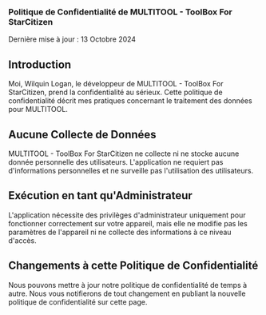 ### Politique de Confidentialité de MULTITOOL - ToolBox For StarCitizen

Dernière mise à jour : 13 Octobre 2024

## Introduction
Moi, Wilquin Logan, le développeur de MULTITOOL - ToolBox For StarCitizen, prend la confidentialité au sérieux. Cette politique de confidentialité décrit mes pratiques concernant le traitement des données pour MULTITOOL.

## Aucune Collecte de Données
MULTITOOL - ToolBox For StarCitizen ne collecte ni ne stocke aucune donnée personnelle des utilisateurs. L'application ne requiert pas d'informations personnelles et ne surveille pas l'utilisation des utilisateurs.

## Exécution en tant qu'Administrateur
L'application nécessite des privilèges d'administrateur uniquement pour fonctionner correctement sur votre appareil, mais elle ne modifie pas les paramètres de l'appareil ni ne collecte des informations à ce niveau d'accès.

## Changements à cette Politique de Confidentialité
Nous pouvons mettre à jour notre politique de confidentialité de temps à autre. Nous vous notifierons de tout changement en publiant la nouvelle politique de confidentialité sur cette page.